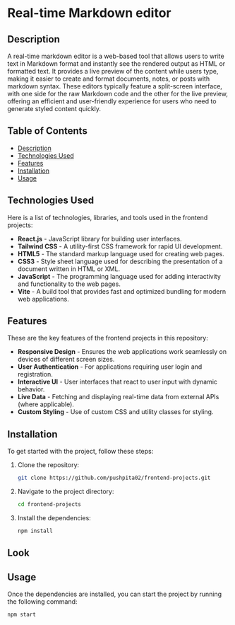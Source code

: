 # Real-time Markdown editor

## Description

A real-time markdown editor is a web-based tool that allows users to write text in Markdown format and instantly see the rendered output as HTML or formatted text. It provides a live preview of the content while users type, making it easier to create and format documents, notes, or posts with markdown syntax. These editors typically feature a split-screen interface, with one side for the raw Markdown code and the other for the live preview, offering an efficient and user-friendly experience for users who need to generate styled content quickly.

## Table of Contents
- [Description](#description)
- [Technologies Used](#technologies-used)
- [Features](#features)
- [Installation](#installation)
- [Usage](#usage)

## Technologies Used
Here is a list of technologies, libraries, and tools used in the frontend projects:
- **React.js** - JavaScript library for building user interfaces.
- **Tailwind CSS** - A utility-first CSS framework for rapid UI development.
- **HTML5** - The standard markup language used for creating web pages.
- **CSS3** - Style sheet language used for describing the presentation of a document written in HTML or XML.
- **JavaScript** - The programming language used for adding interactivity and functionality to the web pages.
- **Vite** - A build tool that provides fast and optimized bundling for modern web applications.

## Features
These are the key features of the frontend projects in this repository:
- **Responsive Design** - Ensures the web applications work seamlessly on devices of different screen sizes.
- **User Authentication** - For applications requiring user login and registration.
- **Interactive UI** - User interfaces that react to user input with dynamic behavior.
- **Live Data** - Fetching and displaying real-time data from external APIs (where applicable).
- **Custom Styling** - Use of custom CSS and utility classes for styling.

## Installation
To get started with the project, follow these steps:

1. Clone the repository:
    ```bash
    git clone https://github.com/pushpita02/frontend-projects.git
    ```

2. Navigate to the project directory:
    ```bash
    cd frontend-projects
    ```

3. Install the dependencies:
    ```bash
    npm install
    ```
## Look


## Usage
Once the dependencies are installed, you can start the project by running the following command:

```bash
npm start

